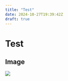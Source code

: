 ```yaml
---
title: "Test"
date: 2024-10-27T19:39:42Z
draft: true
---
```


# Test

## Image

![](assets/test.png)
